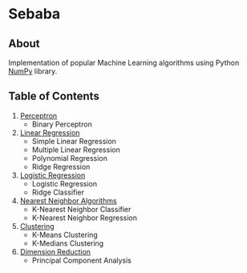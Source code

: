 # Sebaba

## About

Implementation of popular Machine Learning algorithms using Python [NumPy](https://numpy.org/) library.

## Table of Contents

1. [Perceptron](https://github.com/noelnamai/machine-learning/blob/master/binary-perceptron.ipynb)
   * Binary Perceptron
2. [Linear Regression](https://github.com/noelnamai/machine-learning/blob/master/linear-regression.ipynb)
   * Simple Linear Regression
   * Multiple Linear Regression
   * Polynomial Regression
   * Ridge Regression
3. [Logistic Regression](https://github.com/noelnamai/machine-learning/blob/master/logistic-regression.ipynb)
   * Logistic Regression
   * Ridge Classifier
4. [Nearest Neighbor Algorithms](https://github.com/noelnamai/machine-learning/blob/master/nearest-neighbor.ipynb)
   * K-Nearest Neighbor Classifier
   * K-Nearest Neighbor Regression
5. [Clustering](https://github.com/noelnamai/machine-learning/blob/master/clustering.ipynb)
   * K-Means Clustering
   * K-Medians Clustering 
6. [Dimension Reduction](https://github.com/noelnamai/machine-learning/blob/master/pca.ipynb)
   * Principal Component Analysis
